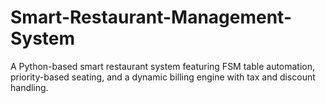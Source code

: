 # Smart-Restaurant-Management-System
A Python-based smart restaurant system featuring FSM table automation, priority-based seating, and a dynamic billing engine with tax and discount handling.
